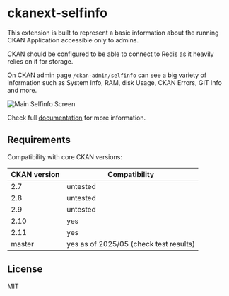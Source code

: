# ckanext-selfinfo

This extension is built to represent a basic information about the running CKAN Application accessible only to admins.

CKAN should be configured to be able to connect to Redis as it heavily relies on it for storage.

On CKAN admin page `/ckan-admin/selfinfo` can see a big variety of information such as System Info, RAM, disk Usage, CKAN Errors, GIT Info and more.

![Main Selfinfo Screen](docs/assets/main_screen.png)

Check full [documentation](https://datashades.github.io/ckanext-selfinfo/) for more information.

## Requirements

Compatibility with core CKAN versions:

  | CKAN version | Compatibility                           |
  |--------------|-----------------------------------------|
  | 2.7          | untested                                |
  | 2.8          | untested                                |
  | 2.9          | untested                                |
  | 2.10         | yes                                     |
  | 2.11         | yes                                     |
  | master       | yes as of 2025/05 (check test results)  |


## License

MIT
